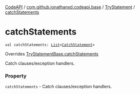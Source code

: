[CodeAPI](../../index.md) / [com.github.jonathanxd.codeapi.base](../index.md) / [TryStatement](index.md) / [catchStatements](.)

# catchStatements

`val catchStatements: `[`List`](https://kotlinlang.org/api/latest/jvm/stdlib/kotlin.collections/-list/index.html)`<`[`CatchStatement`](../-catch-statement/index.md)`>`

Overrides [TryStatementBase.catchStatements](../-try-statement-base/catch-statements.md)

Catch clauses/exception handlers.

### Property

`catchStatements` - Catch clauses/exception handlers.